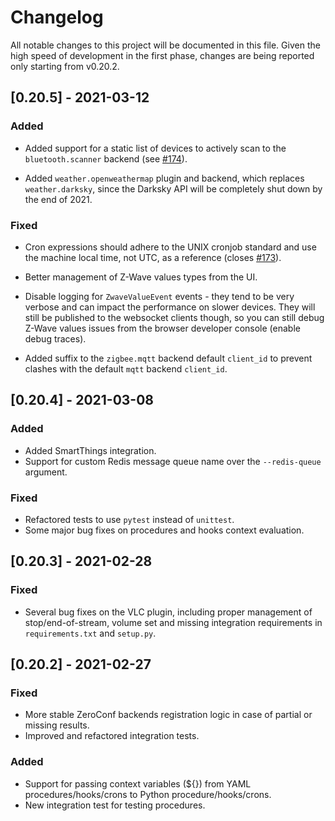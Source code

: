 # Changelog

All notable changes to this project will be documented in this file.
Given the high speed of development in the first phase, changes are being reported only starting from v0.20.2.

## [0.20.5] - 2021-03-12

### Added

- Added support for a static list of devices to actively scan to the `bluetooth.scanner` backend
  (see [#174](https://git.platypush.tech/platypush/platypush/-/issues/174)).
  
- Added `weather.openweathermap` plugin and backend, which replaces `weather.darksky`, since the
  Darksky API will be completely shut down by the end of 2021.

### Fixed

- Cron expressions should adhere to the UNIX cronjob standard and use the machine local time,
  not UTC, as a reference (closes [#173](https://git.platypush.tech/platypush/platypush/-/issues/173)).
  
- Better management of Z-Wave values types from the UI.

- Disable logging for `ZwaveValueEvent` events - they tend to be very verbose and
  can impact the performance on slower devices. They will still be published to the
  websocket clients though, so you can still debug Z-Wave values issues from the browser
  developer console (enable debug traces).
  
- Added suffix to the `zigbee.mqtt` backend default `client_id` to prevent clashes with
  the default `mqtt` backend `client_id`.

## [0.20.4] - 2021-03-08

### Added

- Added SmartThings integration.
- Support for custom Redis message queue name over the `--redis-queue` argument.

### Fixed

- Refactored tests to use `pytest` instead of `unittest`.
- Some major bug fixes on procedures and hooks context evaluation.

## [0.20.3] - 2021-02-28

### Fixed

- Several bug fixes on the VLC plugin, including proper management of stop/end-of-stream, volume set and missing integration requirements in `requirements.txt` and `setup.py`.

## [0.20.2] - 2021-02-27

### Fixed

- More stable ZeroConf backends registration logic in case of partial or missing results.
- Improved and refactored integration tests.

### Added

- Support for passing context variables (${}) from YAML procedures/hooks/crons to Python procedure/hooks/crons.
- New integration test for testing procedures.
